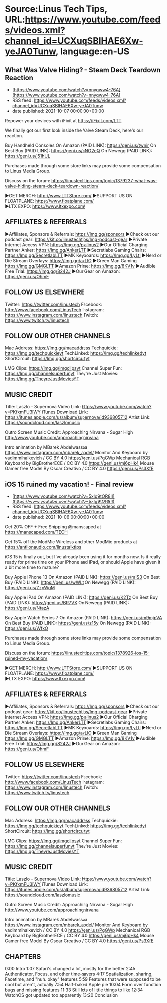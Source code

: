 # Source:Linus Tech Tips, URL:https://www.youtube.com/feeds/videos.xml?channel_id=UCXuqSBlHAE6Xw-yeJA0Tunw, language:en-US

## What Was Valve Hiding? - Steam Deck Teardown Reaction
 - [https://www.youtube.com/watch?v=nnyqww4-76A](https://www.youtube.com/watch?v=nnyqww4-76A)
 - RSS feed: https://www.youtube.com/feeds/videos.xml?channel_id=UCXuqSBlHAE6Xw-yeJA0Tunw
 - date published: 2021-10-07 00:00:00+00:00

Repower your devices with iFixit at https://iFixit.com/LTT

We finally got our first look inside the Valve Steam Deck, here's our reaction.

Buy Handheld Consoles
On Amazon (PAID LINK): https://geni.us/twnir
On Best Buy (PAID LINK): https://geni.us/oNO2eQ
On Newegg (PAID LINK): https://geni.us/j51hUL

Purchases made through some store links may provide some compensation to Linus Media Group.

Discuss on the forum: https://linustechtips.com/topic/1379237-what-was-valve-hiding-steam-deck-teardown-reaction/

►GET MERCH: http://www.LTTStore.com/
►SUPPORT US ON FLOATPLANE: https://www.floatplane.com/  
►LTX EXPO: https://www.ltxexpo.com/   

AFFILIATES & REFERRALS
---------------------------------------------------
►Affiliates, Sponsors & Referrals: https://lmg.gg/sponsors
►Check out our podcast gear: https://kit.co/linustechtips/lmg-podcast-gear
►Private Internet Access VPN: https://lmg.gg/pialinus2
►Our Official Charging Partner Anker: https://lmg.gg/AnkerLTT
►Secretlabs Gaming Chairs: https://lmg.gg/SecretlabLTT
►MK Keyboards: https://lmg.gg/LyLtl
►Nerd or Die Stream Overlays: https://lmg.gg/avLlO
►Green Man Gaming https://lmg.gg/GMGLTT
►Amazon Prime: https://lmg.gg/8KV1v
►Audible Free Trial: https://lmg.gg/8242J
►Our Gear on Amazon: https://geni.us/OhmF

FOLLOW US ELSEWHERE
---------------------------------------------------  
Twitter: https://twitter.com/linustech
Facebook: http://www.facebook.com/LinusTech
Instagram: https://www.instagram.com/linustech
Twitch: https://www.twitch.tv/linustech

FOLLOW OUR OTHER CHANNELS
---------------------------------------------------  
Mac Address: https://lmg.gg/macaddress
Techquickie: https://lmg.gg/techquickieyt
TechLinked: https://lmg.gg/techlinkedyt
ShortCircuit: https://lmg.gg/shortcircuityt

LMG Clips: https://lmg.gg/lmgclipsyt
Channel Super Fun: https://lmg.gg/channelsuperfunyt
They're Just Movies: https://lmg.gg/TheyreJustMoviesYT

MUSIC CREDIT
---------------------------------------------------  
Title: Laszlo - Supernova
Video Link: https://www.youtube.com/watch?v=PKfxmFU3lWY
iTunes Download Link: https://itunes.apple.com/us/album/supernova/id936805712
Artist Link: https://soundcloud.com/laszlomusic

Outro Screen Music Credit: Approaching Nirvana - Sugar High http://www.youtube.com/approachingnirvana

Intro animation by MBarek Abdelwassaa https://www.instagram.com/mbarek_abdel/
Monitor And Keyboard by vadimmihalkevich / CC BY 4.0  https://geni.us/PgGWp
Mechanical RGB Keyboard by BigBrotherECE / CC BY 4.0 https://geni.us/mj6pHk4
Mouse Gamer free Model By Oscar Creativo / CC BY 4.0 https://geni.us/Ps3XfE

## iOS 15 ruined my vacation! - Final review
 - [https://www.youtube.com/watch?v=5xIg9tOR8II](https://www.youtube.com/watch?v=5xIg9tOR8II)
 - RSS feed: https://www.youtube.com/feeds/videos.xml?channel_id=UCXuqSBlHAE6Xw-yeJA0Tunw
 - date published: 2021-10-06 00:00:00+00:00

Get 20% OFF + Free Shipping @manscaped at https://manscaped.com/TECH

Get 15% off the ModMic Wireless and other ModMic products at https://antlionaudio.com/linustalktips

iOS 15 is finally out, but I’ve already been using it for months now. Is it really ready for prime time on your iPhone and iPad, or should Apple have given it a bit more time to mature?

Buy Apple iPhone 13
On Amazon (PAID LINK): https://geni.us/raIS3
On Best Buy (PAID LINK): https://geni.us/wWLt
On Newegg (PAID LINK): https://geni.us/ZzpWqM

Buy Apple iPad
On Amazon (PAID LINK): https://geni.us/K2Tz
On Best Buy (PAID LINK): https://geni.us/BR7VX
On Newegg (PAID LINK): https://geni.us/NtazA

Buy Apple Watch Series 7
On Amazon (PAID LINK): https://geni.us/m9mjpVA
On Best Buy (PAID LINK): https://geni.us/z15y
On Newegg (PAID LINK): https://geni.us/WfxO

Purchases made through some store links may provide some compensation to Linus Media Group.

Discuss on the forum: https://linustechtips.com/topic/1378926-ios-15-ruined-my-vacation/


►GET MERCH: http://www.LTTStore.com/
►SUPPORT US ON FLOATPLANE: https://www.floatplane.com/  
►LTX EXPO: https://www.ltxexpo.com/   

AFFILIATES & REFERRALS
---------------------------------------------------
►Affiliates, Sponsors & Referrals: https://lmg.gg/sponsors
►Check out our podcast gear: https://kit.co/linustechtips/lmg-podcast-gear
►Private Internet Access VPN: https://lmg.gg/pialinus2
►Our Official Charging Partner Anker: https://lmg.gg/AnkerLTT
►Secretlabs Gaming Chairs: https://lmg.gg/SecretlabLTT
►MK Keyboards: https://lmg.gg/LyLtl
►Nerd or Die Stream Overlays: https://lmg.gg/avLlO
►Green Man Gaming https://lmg.gg/GMGLTT
►Amazon Prime: https://lmg.gg/8KV1v
►Audible Free Trial: https://lmg.gg/8242J
►Our Gear on Amazon: https://geni.us/OhmF

FOLLOW US ELSEWHERE
---------------------------------------------------  
Twitter: https://twitter.com/linustech
Facebook: http://www.facebook.com/LinusTech
Instagram: https://www.instagram.com/linustech
Twitch: https://www.twitch.tv/linustech

FOLLOW OUR OTHER CHANNELS
---------------------------------------------------  
Mac Address: https://lmg.gg/macaddress
Techquickie: https://lmg.gg/techquickieyt
TechLinked: https://lmg.gg/techlinkedyt
ShortCircuit: https://lmg.gg/shortcircuityt

LMG Clips: https://lmg.gg/lmgclipsyt
Channel Super Fun: https://lmg.gg/channelsuperfunyt
They're Just Movies: https://lmg.gg/TheyreJustMoviesYT

MUSIC CREDIT
---------------------------------------------------  
Title: Laszlo - Supernova
Video Link: https://www.youtube.com/watch?v=PKfxmFU3lWY
iTunes Download Link: https://itunes.apple.com/us/album/supernova/id936805712
Artist Link: https://soundcloud.com/laszlomusic

Outro Screen Music Credit: Approaching Nirvana - Sugar High http://www.youtube.com/approachingnirvana

Intro animation by MBarek Abdelwassaa https://www.instagram.com/mbarek_abdel/
Monitor And Keyboard by vadimmihalkevich / CC BY 4.0  https://geni.us/PgGWp
Mechanical RGB Keyboard by BigBrotherECE / CC BY 4.0 https://geni.us/mj6pHk4
Mouse Gamer free Model By Oscar Creativo / CC BY 4.0 https://geni.us/Ps3XfE

CHAPTERS
---------------------------------------------------  
0:00 Intro
1:07 Safari's changed a lot, mostly for the better
2:45 Authenticator, Focus, and other time-savers
4:17 Spatialization, sharing, Facetime, and "huh. okay" features
5:59 Features that were supposed to be cool but aren't, actually
7:54 Half-baked Apple pie
10:04 Form over function bugs and missing features
11:33 Still lots of little things to like
12:34 WatchOS got updated too apparently
13:20 Conclusion


